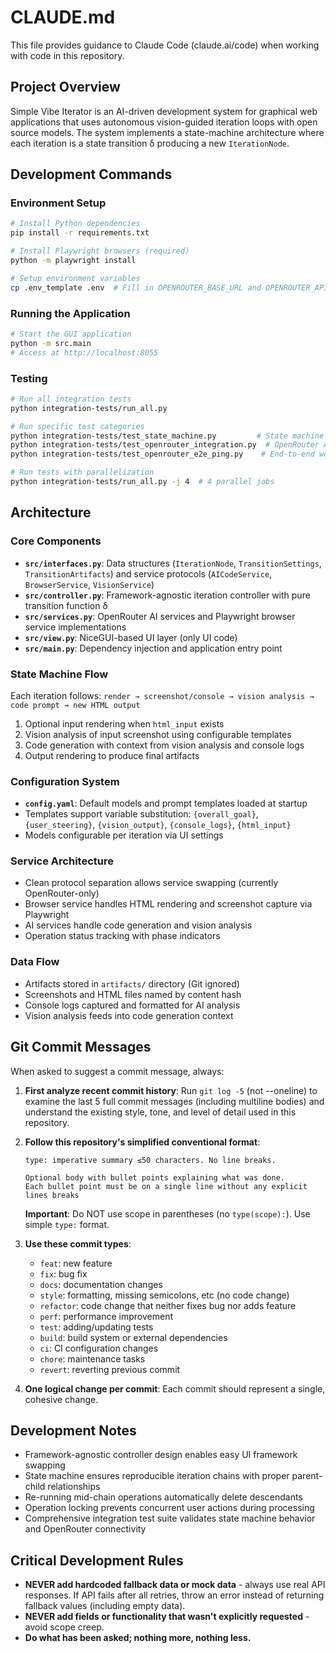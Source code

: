 # CLAUDE.md

This file provides guidance to Claude Code (claude.ai/code) when working with code in this repository.

## Project Overview

Simple Vibe Iterator is an AI-driven development system for graphical web applications that uses autonomous vision-guided iteration loops with open source models. The system implements a state-machine architecture where each iteration is a state transition δ producing a new `IterationNode`.

## Development Commands

### Environment Setup
```bash
# Install Python dependencies
pip install -r requirements.txt

# Install Playwright browsers (required)
python -m playwright install

# Setup environment variables
cp .env_template .env  # Fill in OPENROUTER_BASE_URL and OPENROUTER_API_KEY
```

### Running the Application
```bash
# Start the GUI application
python -m src.main
# Access at http://localhost:8055
```

### Testing
```bash
# Run all integration tests
python integration-tests/run_all.py

# Run specific test categories
python integration-tests/test_state_machine.py         # State machine validation
python integration-tests/test_openrouter_integration.py  # OpenRouter API tests
python integration-tests/test_openrouter_e2e_ping.py    # End-to-end workflow test

# Run tests with parallelization
python integration-tests/run_all.py -j 4  # 4 parallel jobs
```

## Architecture

### Core Components
- **`src/interfaces.py`**: Data structures (`IterationNode`, `TransitionSettings`, `TransitionArtifacts`) and service protocols (`AICodeService`, `BrowserService`, `VisionService`)
- **`src/controller.py`**: Framework-agnostic iteration controller with pure transition function δ
- **`src/services.py`**: OpenRouter AI services and Playwright browser service implementations
- **`src/view.py`**: NiceGUI-based UI layer (only UI code)
- **`src/main.py`**: Dependency injection and application entry point

### State Machine Flow
Each iteration follows: `render → screenshot/console → vision analysis → code prompt → new HTML output`

1. Optional input rendering when `html_input` exists
2. Vision analysis of input screenshot using configurable templates
3. Code generation with context from vision analysis and console logs
4. Output rendering to produce final artifacts

### Configuration System
- **`config.yaml`**: Default models and prompt templates loaded at startup
- Templates support variable substitution: `{overall_goal}`, `{user_steering}`, `{vision_output}`, `{console_logs}`, `{html_input}`
- Models configurable per iteration via UI settings

### Service Architecture
- Clean protocol separation allows service swapping (currently OpenRouter-only)
- Browser service handles HTML rendering and screenshot capture via Playwright
- AI services handle code generation and vision analysis
- Operation status tracking with phase indicators

### Data Flow
- Artifacts stored in `artifacts/` directory (Git ignored)
- Screenshots and HTML files named by content hash
- Console logs captured and formatted for AI analysis
- Vision analysis feeds into code generation context

## Git Commit Messages

When asked to suggest a commit message, always:

1. **First analyze recent commit history**: Run `git log -5` (not --oneline) to examine the last 5 full commit messages (including multiline bodies) and understand the existing style, tone, and level of detail used in this repository.

2. **Follow this repository's simplified conventional format**:
   ```
   type: imperative summary ≤50 characters. No line breaks.
   
   Optional body with bullet points explaining what was done.
   Each bullet point must be on a single line without any explicit lines breaks
   ```
   
   **Important**: Do NOT use scope in parentheses (no `type(scope):`). Use simple `type:` format.

3. **Use these commit types**:
   - `feat`: new feature
   - `fix`: bug fix  
   - `docs`: documentation changes
   - `style`: formatting, missing semicolons, etc (no code change)
   - `refactor`: code change that neither fixes bug nor adds feature
   - `perf`: performance improvement
   - `test`: adding/updating tests
   - `build`: build system or external dependencies
   - `ci`: CI configuration changes
   - `chore`: maintenance tasks
   - `revert`: reverting previous commit

4. **One logical change per commit**: Each commit should represent a single, cohesive change.

## Development Notes

- Framework-agnostic controller design enables easy UI framework swapping
- State machine ensures reproducible iteration chains with proper parent-child relationships
- Re-running mid-chain operations automatically delete descendants
- Operation locking prevents concurrent user actions during processing
- Comprehensive integration test suite validates state machine behavior and OpenRouter connectivity

## Critical Development Rules

- **NEVER add hardcoded fallback data or mock data** - always use real API responses. If API fails after all retries, throw an error instead of returning fallback values (including empty data).
- **NEVER add fields or functionality that wasn't explicitly requested** - avoid scope creep.
- **Do what has been asked; nothing more, nothing less.**